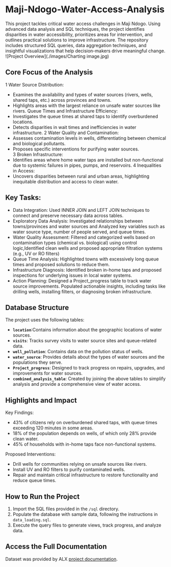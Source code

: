 # Maji-Ndogo-Water-Access-Analysis
This project tackles critical water access challenges in Maji Ndogo. Using advanced data analysis and SQL techniques, the project identifies disparities in water accessibility, prioritizes areas for intervention, and outlines practical solutions to improve infrastructure. The repository includes structured SQL queries, data aggregation techniques, and insightful visualizations that help decision-makers drive meaningful change.
![Project Overview](./images/Charting image.jpg)

## Core Focus of the Analysis

1 Water Source Distribution:
- Examines the availability and types of water sources (rivers, wells, shared taps, etc.) across provinces and towns.
- Highlights areas with the largest reliance on unsafe water sources like rivers.
  Queue Times and Infrastructure Efficiency:
- Investigates the queue times at shared taps to identify overburdened locations.
- Detects disparities in wait times and inefficiencies in water infrastructure.
2 Water Quality and Contamination:
- Assesses contamination levels in wells, differentiating between chemical and biological pollutants.
- Proposes specific interventions for purifying water sources.  
3 Broken Infrastructure:
- Identifies areas where home water taps are installed but non-functional due to systemic failures in pipes, pumps, and reservoirs. 
4 Inequalities in Access:
- Uncovers disparities between rural and urban areas, highlighting inequitable distribution and access to clean water.
## Key Tasks:
- Data Integration: Used INNER JOIN and LEFT JOIN techniques to connect and preserve necessary data across tables.
- Exploratory Data Analysis: Investigated relationships between towns/provinces and water sources and Analyzed key variables such as water source type, number of people served, and queue times.
- Water Quality Assessment: Filtered and categorized wells based on contamination types (chemical vs. biological) using control logic,Identified clean wells and proposed appropriate filtration systems (e.g., UV or RO filters)
- Queue Time Analysis: Highlighted towns with excessively long queue times and proposed solutions to reduce them.
- Infrastructure Diagnosis: Identified broken in-home taps and proposed inspections for underlying issues in local water systems.
- Action Planning: Designed a Project_progress table to track water source improvements.
Populated actionable insights, including tasks like drilling wells, installing filters, or diagnosing broken infrastructure.

## Database Structure

The project uses the following tables:
- **`location`**:Contains information about the geographic locations of water sources.
- **`visits`**: Tracks survey visits to water source sites and queue-related data.
- **`well_pollution`**: Contains data on the pollution status of wells.
- **`water_source`**: Provides details about the types of water sources and the populations they serve.
- **`Project_progress`**: Designed to track progress on repairs, upgrades, and improvements for water sources.
- **`combined_analysis_table`**: Created by joining the above tables to simplify analysis and provide a comprehensive view of water access.
  
## Highlights and Impact
 Key Findings:

- 43% of citizens rely on overburdened shared taps, with queue times exceeding 120 minutes in some areas.
- 18% of the population depends on wells, of which only 28% provide clean water.
- 45% of households with in-home taps face non-functional systems.

Proposed Interventions:

- Drill wells for communities relying on unsafe sources like rivers.
- Install UV and RO filters to purify contaminated wells.
- Repair and maintain critical infrastructure to restore functionality and reduce queue times.

## How to Run the Project

1. Import the SQL files provided in the `/sql` directory.
2. Populate the database with sample data, following the instructions in `data_loading.sql`.
3. Execute the query files to generate views, track progress, and analyze data.

## Access the Full Documentation

Dataset was provided by ALX [project documentation](https://alx.com).
